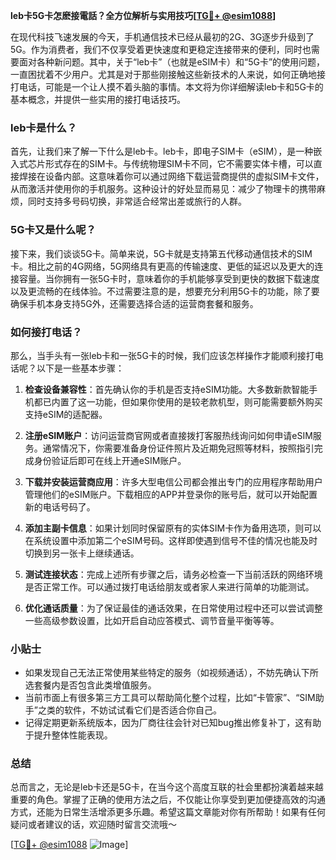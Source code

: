 **leb卡5G卡怎麽接電話？全方位解析与实用技巧[[TG💪+ @esim1088](https://t.me/s/esim1088)]**

在现代科技飞速发展的今天，手机通信技术已经从最初的2G、3G逐步升级到了5G。作为消费者，我们不仅享受着更快速度和更稳定连接带来的便利，同时也需要面对各种新问题。其中，关于“leb卡”（也就是eSIM卡）和“5G卡”的使用问题，一直困扰着不少用户。尤其是对于那些刚接触这些新技术的人来说，如何正确地接打电话，可能是一个让人摸不着头脑的事情。本文将为你详细解读leb卡和5G卡的基本概念，并提供一些实用的接打电话技巧。

### leb卡是什么？

首先，让我们来了解一下什么是leb卡。leb卡，即电子SIM卡（eSIM），是一种嵌入式芯片形式存在的SIM卡。与传统物理SIM卡不同，它不需要实体卡槽，可以直接焊接在设备内部。这意味着你可以通过网络下载运营商提供的虚拟SIM卡文件，从而激活并使用你的手机服务。这种设计的好处显而易见：减少了物理卡的携带麻烦，同时支持多号码切换，非常适合经常出差或旅行的人群。

### 5G卡又是什么呢？

接下来，我们谈谈5G卡。简单来说，5G卡就是支持第五代移动通信技术的SIM卡。相比之前的4G网络，5G网络具有更高的传输速度、更低的延迟以及更大的连接容量。当你拥有一张5G卡时，意味着你的手机能够享受到更快的数据下载速度以及更流畅的在线体验。不过需要注意的是，想要充分利用5G卡的功能，除了要确保手机本身支持5G外，还需要选择合适的运营商套餐和服务。

### 如何接打电话？

那么，当手头有一张leb卡和一张5G卡的时候，我们应该怎样操作才能顺利接打电话呢？以下是一些基本步骤：

1. **检查设备兼容性**：首先确认你的手机是否支持eSIM功能。大多数新款智能手机都已内置了这一功能，但如果你使用的是较老款机型，则可能需要额外购买支持eSIM的适配器。
   
2. **注册eSIM账户**：访问运营商官网或者直接拨打客服热线询问如何申请eSIM服务。通常情况下，你需要准备身份证件照片及近期免冠照等材料，按照指引完成身份验证后即可在线上开通eSIM账户。

3. **下载并安装运营商应用**：许多大型电信公司都会推出专门的应用程序帮助用户管理他们的eSIM账户。下载相应的APP并登录你的账号后，就可以开始配置新的电话号码了。

4. **添加主副卡信息**：如果计划同时保留原有的实体SIM卡作为备用选项，则可以在系统设置中添加第二个eSIM号码。这样即使遇到信号不佳的情况也能及时切换到另一张卡上继续通话。

5. **测试连接状态**：完成上述所有步骤之后，请务必检查一下当前活跃的网络环境是否正常工作。可以通过拨打电话给朋友或者家人来进行简单的功能测试。

6. **优化通话质量**：为了保证最佳的通话效果，在日常使用过程中还可以尝试调整一些高级参数设置，比如开启自动应答模式、调节音量平衡等等。

### 小贴士

- 如果发现自己无法正常使用某些特定的服务（如视频通话），不妨先确认下所选套餐内是否包含此类增值服务。
- 当前市面上有很多第三方工具可以帮助简化整个过程，比如“卡管家”、“SIM助手”之类的软件，不妨试试看它们是否适合你自己。
- 记得定期更新系统版本，因为厂商往往会针对已知bug推出修复补丁，这有助于提升整体性能表现。

### 总结

总而言之，无论是leb卡还是5G卡，在当今这个高度互联的社会里都扮演着越来越重要的角色。掌握了正确的使用方法之后，不仅能让你享受到更加便捷高效的沟通方式，还能为日常生活增添更多乐趣。希望这篇文章能对你有所帮助！如果有任何疑问或者建议的话，欢迎随时留言交流哦～

[[TG💪+ @esim1088](https://t.me/s/esim1088) ![Image](https://i.postimg.cc/4NQfJmqS/Snipaste-2025-05-13-00-14-12.png)]